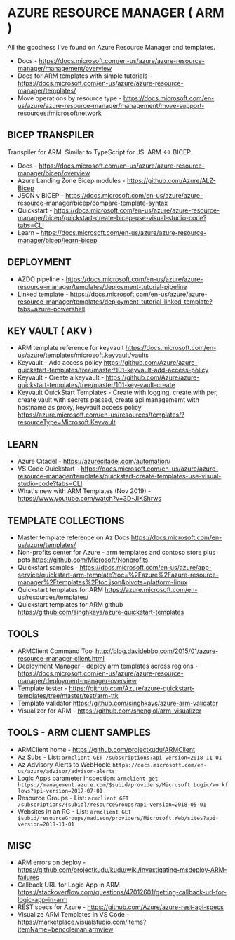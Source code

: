 # AZURE RESOURCE MANAGER ( ARM )

All the goodness I've found on Azure Resource Manager and templates. 

* Docs - https://docs.microsoft.com/en-us/azure/azure-resource-manager/management/overview
* Docs for ARM templates with simple tutorials - https://docs.microsoft.com/en-us/azure/azure-resource-manager/templates/
* Move operations by resource type - https://docs.microsoft.com/en-us/azure/azure-resource-manager/management/move-support-resources#microsoftnetwork

## BICEP TRANSPILER

Transpiler for ARM.  Similar to TypeScript for JS.  ARM <-> BICEP.

* Docs - https://docs.microsoft.com/en-us/azure/azure-resource-manager/bicep/overview
* Azure Landing Zone Bicep modules - https://github.com/Azure/ALZ-Bicep
* JSON v BICEP - https://docs.microsoft.com/en-us/azure/azure-resource-manager/bicep/compare-template-syntax
* Quickstart - https://docs.microsoft.com/en-us/azure/azure-resource-manager/bicep/quickstart-create-bicep-use-visual-studio-code?tabs=CLI
* Learn - https://docs.microsoft.com/en-us/azure/azure-resource-manager/bicep/learn-bicep

## DEPLOYMENT

* AZDO pipeline - https://docs.microsoft.com/en-us/azure/azure-resource-manager/templates/deployment-tutorial-pipeline
* Linked template - https://docs.microsoft.com/en-us/azure/azure-resource-manager/templates/deployment-tutorial-linked-template?tabs=azure-powershell

## KEY VAULT ( AKV )

* ARM template reference for keyvault <https://docs.microsoft.com/en-us/azure/templates/microsoft.keyvault/vaults>
* Keyvault - Add access policy <https://github.com/Azure/azure-quickstart-templates/tree/master/101-keyvault-add-access-policy>
* Keyvault - Create a keyvault - <https://github.com/Azure/azure-quickstart-templates/tree/master/101-key-vault-create>
* Keyvault QuickStart Templates - Create with logging, create,with per, create vault with secrets passed, create api managememt with hostname as proxy, keyvault access policy <https://azure.microsoft.com/en-us/resources/templates/?resourceType=Microsoft.Keyvault>

## LEARN

* Azure Citadel - https://azurecitadel.com/automation/
* VS Code Quickstart - https://docs.microsoft.com/en-us/azure/azure-resource-manager/templates/quickstart-create-templates-use-visual-studio-code?tabs=CLI
* What's new with ARM Templates (Nov 2019) - https://www.youtube.com/watch?v=3D-JIKShrws


## TEMPLATE COLLECTIONS

* Master template reference on Az Docs <https://docs.microsoft.com/en-us/azure/templates/>
* Non-profits center for Azure - arm templates and contoso store  plus ppts <https://github.com/Microsoft/Nonprofits>
* Quickstart samples - https://docs.microsoft.com/en-us/azure/app-service/quickstart-arm-template?toc=%2Fazure%2Fazure-resource-manager%2Ftemplates%2Ftoc.json&pivots=platform-linux
* Quickstart templates for ARM <https://azure.microsoft.com/en-us/resources/templates/>
* Quickstart templates for ARM github <https://github.com/singhkays/azure-quickstart-templates>

## TOOLS 

* ARMClient Command Tool <http://blog.davidebbo.com/2015/01/azure-resource-manager-client.html>
* Deployment Manager - deploy arm templates across regions - https://docs.microsoft.com/en-us/azure/azure-resource-manager/deployment-manager-overview
* Template tester - https://github.com/Azure/azure-quickstart-templates/tree/master/test/arm-ttk
* Template validator <https://github.com/singhkays/azure-arm-validator>
* Visualizer for ARM - https://github.com/shenglol/arm-visualizer 

## TOOLS - ARM CLIENT SAMPLES

* ARMClient home - https://github.com/projectkudu/ARMClient 
* Az Subs - List: `armclient GET /subscriptions?api-version=2018-11-01`
* Az Advisory Alerts to WebHook: `https://docs.microsoft.com/en-us/azure/advisor/advisor-alerts`
* Logic Apps parameter inspection:  `armclient get https://management.azure.com/$subid/providers/Microsoft.Logic/workflows?api-version=2017-07-01`
* Resource Groups - List: `armclient GET /subscriptions/{subid}/resourceGroups?api-version=2018-05-01`
* Websites in an RG - List: `armclient GET $subid/resourceGroups/madison/providers/Microsoft.Web/sites?api-version=2018-11-01`

## MISC

* ARM errors on deploy - https://github.com/projectkudu/kudu/wiki/Investigating-msdeploy-ARM-failures
* Callback URL for Logic App in ARM <https://stackoverflow.com/questions/47012601/getting-callback-url-for-logic-app-in-arm>
* REST specs for Azure - https://github.com/Azure/azure-rest-api-specs
* Visualize ARM Templates in VS Code - https://marketplace.visualstudio.com/items?itemName=bencoleman.armview
